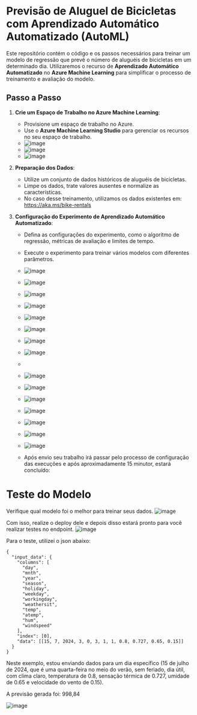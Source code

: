 # Previsão de Aluguel de Bicicletas com Aprendizado Automático Automatizado (AutoML)

Este repositório contém o código e os passos necessários para treinar um modelo de regressão que prevê o número de aluguéis de bicicletas em um determinado dia. Utilizaremos o recurso de **Aprendizado Automático Automatizado** no **Azure Machine Learning** para simplificar o processo de treinamento e avaliação do modelo.

## Passo a Passo

1. **Crie um Espaço de Trabalho no Azure Machine Learning**:
    - Provisione um espaço de trabalho no Azure.
    - Use o **Azure Machine Learning Studio** para gerenciar os recursos no seu espaço de trabalho.
    - ![image](https://github.com/kobajk/AzureML-BikeRentals/assets/50890222/bb6eca02-4832-4e60-8940-b81b5597ae5d)
    - ![image](https://github.com/kobajk/AzureML-BikeRentals/assets/50890222/7468735e-3ef3-433d-aa33-800ae5b9f1dd)
    - ![image](https://github.com/kobajk/AzureML-BikeRentals/assets/50890222/133bec1a-86ce-45ef-be6b-4dd20118f6fe)


2. **Preparação dos Dados**:
    - Utilize um conjunto de dados históricos de aluguéis de bicicletas.
    - Limpe os dados, trate valores ausentes e normalize as características.
    - No caso desse treinamento, utilizamos os dados existentes em: https://aka.ms/bike-rentals

3. **Configuração do Experimento de Aprendizado Automático Automatizado**:
    - Defina as configurações do experimento, como o algoritmo de regressão, métricas de avaliação e limites de tempo.
    - Execute o experimento para treinar vários modelos com diferentes parâmetros.
    - ![image](https://github.com/kobajk/AzureML-BikeRentals/assets/50890222/970d72d5-5939-4ba0-bb28-a0f08295081a)
    - ![image](https://github.com/kobajk/AzureML-BikeRentals/assets/50890222/398db64a-0400-46af-9ffc-d99d8b8300c9)
    - ![image](https://github.com/kobajk/AzureML-BikeRentals/assets/50890222/ae73905f-9a20-47b2-992d-0d357d6e4c84)
    - ![image](https://github.com/kobajk/AzureML-BikeRentals/assets/50890222/9d8f5ac9-afa8-481e-acb7-0108c88a313c)
    - ![image](https://github.com/kobajk/AzureML-BikeRentals/assets/50890222/4a721410-1716-4fb8-909c-26a9e5c92ad7)
    - ![image](https://github.com/kobajk/AzureML-BikeRentals/assets/50890222/4f1cd46f-db09-48f9-8ffb-957e3c902fbe)
    - ![image](https://github.com/kobajk/AzureML-BikeRentals/assets/50890222/6bb2381f-74ca-45cf-b0af-455ca3128782)
    - ![image](https://github.com/kobajk/AzureML-BikeRentals/assets/50890222/04ca615c-ae11-4d7e-bd73-92596c67d7ce)
    - 
    - ![image](https://github.com/kobajk/AzureML-BikeRentals/assets/50890222/830cfb86-ac50-4cdd-ac45-c3f47f75d660)
    - ![image](https://github.com/kobajk/AzureML-BikeRentals/assets/50890222/94f1739a-f4f5-48d4-a8b8-aa59f113ec1c)
    - ![image](https://github.com/kobajk/AzureML-BikeRentals/assets/50890222/184cd5cc-4555-413a-acb6-dab2362273db)
    - ![image](https://github.com/kobajk/AzureML-BikeRentals/assets/50890222/7fdd03c3-4a69-4342-95a6-5ba3b7e99c02)
    - ![image](https://github.com/kobajk/AzureML-BikeRentals/assets/50890222/947494e0-1af6-4a16-98d7-292f8c0b1bc8)
    - ![image](https://github.com/kobajk/AzureML-BikeRentals/assets/50890222/522e1f3c-7cad-427e-af73-fc3d237a72d1)
  
    - ![image](https://github.com/kobajk/AzureML-BikeRentals/assets/50890222/3b06fbe0-4346-4860-a23e-26150a96a84b)

    - Após envio seu trabalho irá passar pelo processo de configuração das execuções e após aproximadamente 15 minutor, estará concluído:


# Teste do Modelo

Verifique qual modelo foi o melhor para treinar seus dados.
![image](https://github.com/kobajk/AzureML-BikeRentals/assets/50890222/048c6dcb-902d-424f-9c71-6d2a300b792c)

Com isso, realize o deploy dele e depois disso estará pronto para você realizar testes no endpoint.
![image](https://github.com/kobajk/AzureML-BikeRentals/assets/50890222/7c1286e5-4a4c-4fe6-a47b-f2edbc1fa6b0)

Para o teste, utilizei o json abaixo:

````
{
  "input_data": {
    "columns": [
      "day",
      "mnth",
      "year",
      "season",
      "holiday",
      "weekday",
      "workingday",
      "weathersit",
      "temp",
      "atemp",
      "hum",
      "windspeed"
    ],
    "index": [0],
    "data": [[15, 7, 2024, 3, 0, 3, 1, 1, 0.8, 0.727, 0.65, 0.15]]
  }
}
````
Neste exemplo, estou enviando dados para um dia específico (15 de julho de 2024, que é uma quarta-feira no meio do verão, sem feriado, dia útil, com clima claro, temperatura de 0.8, sensação térmica de 0.727, umidade de 0.65 e velocidade do vento de 0.15).

A previsão gerada foi: 998,84

![image](https://github.com/kobajk/AzureML-BikeRentals/assets/50890222/dcfd4b13-a7d9-4494-a25f-7e4f5ce7bc3a)

